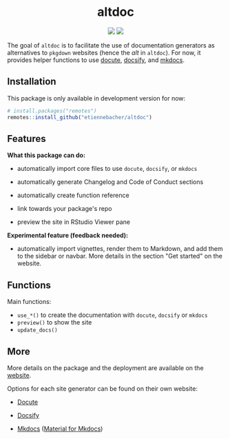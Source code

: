<div align="center">

<h1> altdoc </h1>

<img src="https://github.com/etiennebacher/altdoc/workflows/R-CMD-check/badge.svg">
<img src="https://img.shields.io/badge/license-MIT-blue">

</div>

The goal of `altdoc` is to facilitate the use of documentation generators as alternatives to `pkgdown` websites (hence the *alt* in `altdoc`). For now, it provides helper functions to use [docute](https://docute.org/), [docsify](https://docsify.js.org/#/), and [mkdocs](https://www.mkdocs.org/). 

## Installation

This package is only available in development version for now:
```r
# install.packages("remotes")
remotes::install_github("etiennebacher/altdoc")
```

## Features

**What this package can do:**

* automatically import core files to use `docute`, `docsify`, or `mkdocs`

* automatically generate Changelog and Code of Conduct sections

* automatically create function reference

* link towards your package's repo

* preview the site in RStudio Viewer pane


**Experimental feature (feedback needed):**

* automatically import vignettes, render them to Markdown, and add them to the sidebar or navbar. More details in the section "Get started" on the website.


## Functions

Main functions:

* `use_*()` to create the documentation with `docute`, `docsify` or `mkdocs`
* `preview()` to show the site
* `update_docs()` 


## More

More details on the package and the deployment are available on the [website](https://altdoc.etiennebacher.com/#/). 

Options for each site generator can be found on their own website:

* [Docute](https://docute.org/)

* [Docsify](https://docsify.js.org/)

* [Mkdocs](https://www.mkdocs.org/) ([Material for Mkdocs](https://squidfunk.github.io/mkdocs-material/))

